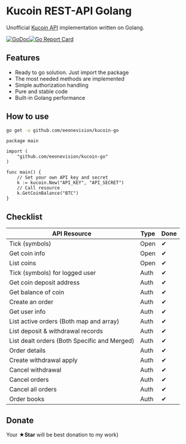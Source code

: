 # Kucoin REST-API Golang
Unofficial [Kucoin API](https://kucoinapidocs.docs.apiary.io/) implementation written on Golang.

[![GoDoc](https://godoc.org/github.com/eeonevision/kucoin-go?status.svg)](https://godoc.org/github.com/eeonevision/kucoin-go)[![Go Report Card](https://goreportcard.com/badge/github.com/eeonevision/kucoin-go)](https://goreportcard.com/report/github.com/eeonevision/kucoin-go)

## Features
- Ready to go solution. Just import the package
- The most needed methods are implemented
- Simple authorization handling
- Pure and stable code
- Built-in Golang performance

## How to use
```bash
go get -u github.com/eeonevision/kucoin-go
```
```golang
package main

import (
	"github.com/eeonevision/kucoin-go"
)

func main() {
	// Set your own API key and secret
	k := kucoin.New("API_KEY", "API_SECRET")
	// Call resource
	k.GetCoinBalance("BTC")
}
```
## Checklist
| API Resource | Type | Done  |
| -------------| ----- | ----- |
| Tick (symbols) | Open | ✔ |
| Get coin info | Open | ✔ |
| List coins | Open | ✔ |
| Tick (symbols) for logged user | Auth | ✔ |
| Get coin deposit address | Auth | ✔ |
| Get balance of coin | Auth | ✔ |
| Create an order | Auth | ✔ |
| Get user info | Auth | ✔ |
| List active orders (Both map and array) | Auth | ✔ |
| List deposit & withdrawal records | Auth | ✔ |
| List dealt orders (Both Specific and Merged) | Auth | ✔ |
| Order details | Auth | ✔ |
| Create withdrawal apply | Auth | ✔ |
| Cancel withdrawal | Auth | ✔ |
| Cancel orders | Auth | ✔ |
| Cancel all orders | Auth | ✔ |
| Order books | Auth | ✔ |

## Donate
Your **★Star** will be best donation to my work)
